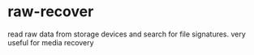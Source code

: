 # raw-recover
read raw data from storage devices and search for file signatures. very useful for media recovery
